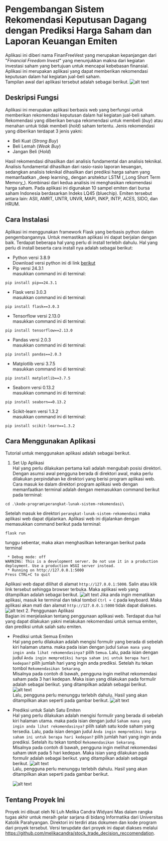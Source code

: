 # Pengembangan Sistem Rekomendasi Keputusan Dagang dengan Prediksi Harga Saham dan Laporan Keuangan Emiten
Aplikasi ini diberi nama FinanFreeVest yang merupakan kepanjangan dari "*Financial Freedom Invest*" yang menunjukkan makna dari kegiatan investasi saham yang bertujuan untuk mencapai kebebasan finansial. Aplikasi ini merupakan aplikasi yang dapat memberikan rekomendasi keputusan dalam hal kegiatan jual-beli saham. <br>
Tampilan awal dari aplikasi tersebut adalah sebagai berikut.
![alt text](https://raw.githubusercontent.com/melikacandra/stock_trade_decision_reccomendation/refs/heads/main/gambar/halaman-utama.png)



## Deskripsi Fungsi

Aplikasi ini merupakan aplikasi berbasis web yang berfungsi untuk memberikan rekomendasi keputusan dalam hal kegiatan jual-beli saham. Rekomendasi yang diberikan berupa rekomendasi untuk membeli (*buy*) atau menahan untuk tidak membeli (*hold*) saham tertentu. Jenis rekomendasi yang diberikan terdapat 3 jenis yakni:
* Beli Kuat (*Strong Buy*)
* Beli Lemah (*Weak Buy*)
* Jangan Beli (*Hold*) <br>
<p> Hasil rekomendasi dihasilkan dari analisis fundamental dan analisis teknikal. Analisis fundamental dihasilkan dari rasio-rasio laporan keuangan, sedangkan analisis teknikal dihasilkan dari prediksi harga saham yang memanfaatkan _deep learning_ dengan arsitektur LSTM (_Long Short Term Memory_). Kombinasi dari kedua analisis ini menghasikan rekomendasi harga saham. Pada aplikasi ini digunakan 10 sampel emiten dari bursa saham Indonesia berdasarkan Indeks LQ45 (bluechip). Emiten tersebut antara lain: ASII, AMRT, UNTR, UNVR, MAPI, INKP, INTP, ACES, SIDO, dan HRUM. </p>

## Cara Instalasi
Aplikasi ini menggunakan framework Flask yang berbasis python dalam pengembangannya. Untuk memastikan aplikasi ini dapat berjalan dengan baik. Terdapat beberapa hal yang perlu di install terlebih dahulu. Hal yang perlu di install beserta cara install nya adalah sebagai berikut:
* Python versi 3.8.9 <br>
Download versi python ini di link [berikut](https://www.python.org/downloads/release/python-389/)
* Pip versi 24.3.1 <br>
masukkan command ini di terminal:
```
pip install pip==24.3.1
```
* Flask versi 3.0.3 <br>
masukkan command ini di terminal:
```
pip install flask==3.0.3
```
* Tensorflow versi 2.13.0 <br>
masukkan command ini di terminal:
```
pip install tensorflow==2.13.0
```
* Pandas versi 2.0.3 <br>
masukkan command ini di terminal:
```
pip install pandas==2.0.3
```
* Matplotlib versi 3.7.5 <br>
masukkan command ini di terminal:
```
pip install matplotlib==3.7.5
```
* Seaborn versi 0.13.2 <br>
masukkan command ini di terminal:
```
pip install seaborn==0.13.2
```
* Scikit-learn versi 1.3.2 <br>
masukkan command ini di terminal:
```
pip install scikit-learn==1.3.2
```
## Cara Menggunakan Aplikasi
Tutorial untuk menggunakan aplikasi adalah sebagai berikut.
1. Set Up Aplikasi <br>
Hal yang perlu dilakukan pertama kali adalah mengubah posisi direktori. Dengan asumsi awal pengguna berada di direktori awal, maka perlu dilakukan perpindahan ke direktori yang berisi program aplikasi web. Cara masuk ke dalam direktori program aplikasi web dengan memanfaatkan terminal adalah dengan memasukkan command berikut pada terminal:
```
cd .\kode-program\perangkat-lunak-sistem-rekomendasi\
```
Setelah masuk ke direktori `perangkat-lunak-sistem-rekomendasi` maka aplikasi web dapat dijalankan. Aplikasi web ini dijalankan dengan memasukkan command berikut pada terminal:
```
flask run
```
tunggu sebentar, maka akan menghasilkan keterangan berikut pada terminal
```
 * Debug mode: off
WARNING: This is a development server. Do not use it in a production deployment. Use a production WSGI server instead.
 * Running on http://127.0.0.1:5000
Press CTRL+C to quit
```
Aplikasi web dapat dilihat di alamat `http://127.0.0.1:5000`. Salin atau klik link tersebut sehingga browser terbuka. Maka aplikasi web yang ditampilkan adalah sebagai berikut.
![alt text](https://raw.githubusercontent.com/melikacandra/stock_trade_decision_reccomendation/refs/heads/main/gambar/halaman-utama.png)
Jika anda ingin mematikan aplikasi, masuk ke terminal dan tekal tombol `Ctrl + C` pada keyboard. Maka aplikasi akan mati dan alamat `http://127.0.0.1:5000` tidak dapat diakses.
![alt text](https://raw.githubusercontent.com/melikacandra/stock_trade_decision_reccomendation/refs/heads/main/gambar/halaman-tak-dapat-akses.png)
2. Penggunaan Aplikasi <br>
Bagian ini menjelaskan tentang penggunaan aplikasi web. Terdapat dua hal yang dapat dilakukan yakni melakukan rekomendasi untuk semua emiten, dan prediksi untuk salah satu emiten.
* Prediksi untuk Semua Emiten <br>
Hal yang perlu dilakukan adalah mengisi formulir yang berada di sebelah kiri halaman utama. maka pada isian dengan judul `Saham mana yang ingin anda lihat rekomendasinya?` pilih `Semua`. Lalu, pada isian dengan judul `Ànda ingin memprediksi harga saham ini untuk berapa hari kedepan?` pilih jumlah hari yang ingin anda prediksi. Setelah itu tekan tombol `Rekomendasikan Sekarang`. <br>
 Misalnya pada contoh di bawah, pengguna ingin melihat rekomendasi saham pada 3 hari kedepan. Maka isian yang dilakukan pada formulir adalah sebagai berikut.
yang ditampilkan adalah sebagai berikut.
![alt text](https://raw.githubusercontent.com/melikacandra/stock_trade_decision_reccomendation/refs/heads/main/gambar/prediksi-semua.png)
<br> Lalu, pengguna perlu menunggu terlebih dahulu. Hasil yang akan ditampilkan akan seperti pada gambar berikut.
![alt text](https://raw.githubusercontent.com/melikacandra/stock_trade_decision_reccomendation/refs/heads/main/gambar/hasil-prediksi-semua.png)

* Prediksi untuk Salah Satu Emiten <br>
Hal yang perlu dilakukan adalah mengisi formulir yang berada di sebelah kiri halaman utama. maka pada isian dengan judul `Saham mana yang ingin anda lihat rekomendasinya?` pilih salah satu kode saham yang tersedia. Lalu, pada isian dengan judul `Ànda ingin memprediksi harga saham ini untuk berapa hari kedepan?` pilih jumlah hari yang ingin anda prediksi. Setelah itu tekan tombol `Rekomendasikan Sekarang`. <br>
Misalnya pada contoh di bawah, pengguna ingin melihat rekomendasi saham `UNVR` pada 5 hari kedepan. Maka isian yang dilakukan pada formulir adalah sebagai berikut.
yang ditampilkan adalah sebagai berikut.
![alt text](https://raw.githubusercontent.com/melikacandra/stock_trade_decision_reccomendation/refs/heads/main/gambar/prediksi-salah-satu.png)
<br> Lalu, pengguna perlu menunggu terlebih dahulu. Hasil yang akan ditampilkan akan seperti pada gambar berikut.</p>
![alt text](https://raw.githubusercontent.com/melikacandra/stock_trade_decision_reccomendation/refs/heads/main/gambar/hasil-prediksi-salah-satu.png)


## Tentang Proyek Ini
Proyek ini dibuat oleh Ni Luh Melika Candra Widyani Mas dalam rangka tugas akhir untuk meraih gelar sarjana di bidang Informatika dari Universitas Katolik Parahyangan. Direktori ini terdiri atas dokumen dan kode program dari proyek tersebut. Versi terupdate dari proyek ini dapat diakses melalui https://github.com/melikacandra/stock_trade_decision_reccomendation. 